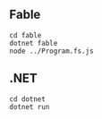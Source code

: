 ## Fable

```
cd fable
dotnet fable
node ../Program.fs.js
```

## .NET

```
cd dotnet
dotnet run
```